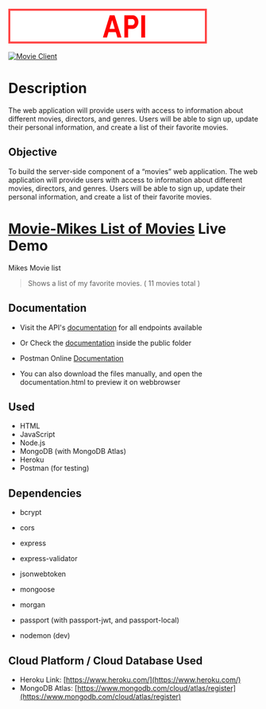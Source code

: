 [![Movie Client](https://github.com/vppelli/Vppelli/blob/main/img/MOVEAPI.png)](https://movie-mikes-7b54f5710543.herokuapp.com/movies)

[![Movie Client][Client-shield]][Client-url]

# Description
The web application will provide users with access to information about different movies, directors, and genres. Users will be able to sign up, update their personal information, and create a list of their favorite movies.

## Objective
To build the server-side component of a “movies” web application. The web application will provide users with access to information about different movies, directors, and genres. Users will be able to sign up, update their personal information, and create a list of their favorite movies.



# [Movie-Mikes List of Movies](https://movie-mikes-7b54f5710543.herokuapp.com/movies) Live Demo

Mikes Movie list
> Shows a list of my favorite movies. ( 11 movies total )

## Documentation
- Visit the API's [documentation](https://movie-mikes-7b54f5710543.herokuapp.com/documentation.html) for all endpoints available
- Or Check the [documentation](./public/documentation.html) inside the public folder
- Postman Online [Documentation](https://documenter.getpostman.com/view/31090300/2s9YyvCLfc)

- You can also download the files manually, and open the documentation.html to preview it on webbrowser

## Used
- HTML
- JavaScript
- Node.js
- MongoDB (with MongoDB Atlas)
- Heroku
- Postman (for testing)

## Dependencies
- bcrypt
- cors
- express
- express-validator
- jsonwebtoken
- mongoose
- morgan
- passport (with passport-jwt, and passport-local)

- nodemon (dev)

## Cloud Platform / Cloud Database Used
- Heroku Link: [https://www.heroku.com/](https://www.heroku.com/)
- MongoDB Atlas: [https://www.mongodb.com/cloud/atlas/register](https://www.mongodb.com/cloud/atlas/register)

[Client-shield]: https://img.shields.io/badge/Movie_Client-open-green
[Client-url]: https://github.com/vppelli/movie_client
